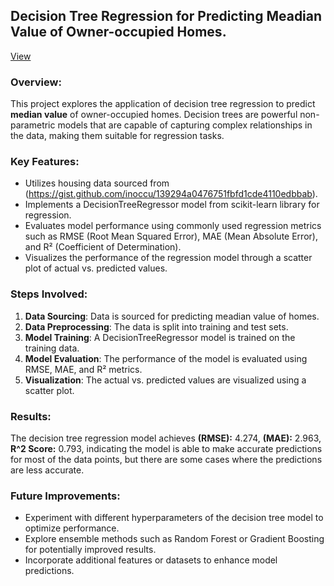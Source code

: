 ## Decision Tree Regression for Predicting Meadian Value of Owner-occupied Homes.
[View](https://mofokengtt21.github.io/ML-Decision-Tree-Regressor/)
### Overview:
This project explores the application of decision tree regression to predict **median value** of owner-occupied homes. Decision trees are powerful non-parametric models that are capable of capturing complex relationships in the data, making them suitable for regression tasks.

### Key Features:
- Utilizes housing data sourced from (https://gist.github.com/inoccu/139294a0476751fbfd1cde4110edbbab).
- Implements a DecisionTreeRegressor model from scikit-learn library for regression.
- Evaluates model performance using commonly used regression metrics such as RMSE (Root Mean Squared Error), MAE (Mean Absolute Error), and R² (Coefficient of Determination).
- Visualizes the performance of the regression model through a scatter plot of actual vs. predicted values.

### Steps Involved:
1. **Data Sourcing**: Data is sourced for predicting meadian value of homes.
2. **Data Preprocessing**: The data is split into training and test sets.
3. **Model Training**: A DecisionTreeRegressor model is trained on the training data.
4. **Model Evaluation**: The performance of the model is evaluated using RMSE, MAE, and R² metrics.
5. **Visualization**: The actual vs. predicted values are visualized using a scatter plot.

### Results:
The decision tree regression model achieves **(RMSE):** 4.274, **(MAE):** 2.963, **R^2 Score:** 0.793, indicating the model is able to make accurate predictions for most of the data points, but there are some cases where the predictions are less accurate.

### Future Improvements:
- Experiment with different hyperparameters of the decision tree model to optimize performance.
- Explore ensemble methods such as Random Forest or Gradient Boosting for potentially improved results.
- Incorporate additional features or datasets to enhance model predictions.


